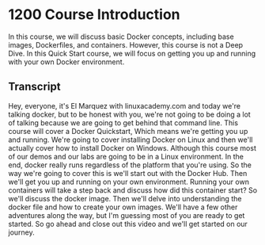 # 1200 Course Introduction

In this course, we will discuss basic Docker concepts, including base images, Dockerfiles, and containers. However, this course is not a Deep Dive. In this Quick Start course, we will focus on getting you up and running with your own Docker environment.

## Transcript

Hey, everyone, it's El Marquez with  linuxacademy.com and today we're talking docker, but to be honest with you, we're not going to be doing a lot of talking because we are going to get behind that command line. This course will cover a Docker Quickstart, Which means we're getting you up and running. We're going to cover installing Docker on Linux and then we'll actually cover how to install Docker on Windows. Although this course most of our demos and our labs are going to be in a Linux environment. In the end, docker really runs regardless of the platform that you're using. So the way we're going to cover this is we'll start out with the Docker Hub. Then we'll get you up and running on your own environment. Running your own containers will take a step back and discuss how did this container start? So we'll discuss the docker image. Then we'll delve into understanding the docker file and how to create your own images. We'll have a few other adventures along the way, but I'm guessing most of you are ready to get started. So go ahead and close out this video and we'll get started on our journey.
